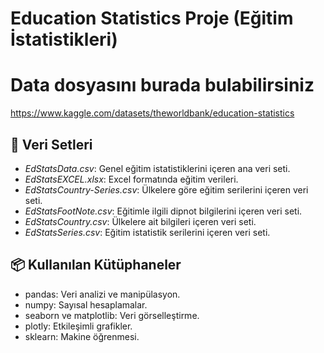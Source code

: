 # Education Statistics Proje (Eğitim İstatistikleri)

# Data dosyasını burada bulabilirsiniz
https://www.kaggle.com/datasets/theworldbank/education-statistics

## 📂 Veri Setleri
- *EdStatsData.csv*: Genel eğitim istatistiklerini içeren ana veri seti.
- *EdStatsEXCEL.xlsx*: Excel formatında eğitim verileri.
- *EdStatsCountry-Series.csv*: Ülkelere göre eğitim serilerini içeren veri seti.
- *EdStatsFootNote.csv*: Eğitimle ilgili dipnot bilgilerini içeren veri seti.
- *EdStatsCountry.csv*: Ülkelere ait bilgileri içeren veri seti.
- *EdStatsSeries.csv*: Eğitim istatistik serilerini içeren veri seti.

## 📦 Kullanılan Kütüphaneler
- pandas: Veri analizi ve manipülasyon.
- numpy: Sayısal hesaplamalar.
- seaborn ve matplotlib: Veri görselleştirme.
- plotly: Etkileşimli grafikler.
- sklearn: Makine öğrenmesi.
